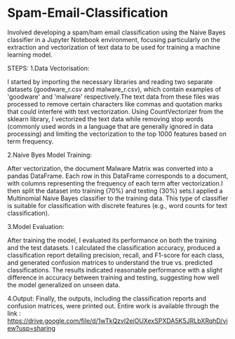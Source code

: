 # Spam-Email-Classification

Involved developing a spam/ham email classification using the Naive Bayes classifier in a Jupyter Notebook environment, focusing particularly on the extraction and vectorization of text data to be used for training a machine learning model.

STEPS:
1.Data Vectorisation:

I started by importing the necessary libraries and reading two separate datasets (goodware_r.csv and malware_r.csv), which contain examples of 'goodware' and 'malware' respectively.The text data from these files was processed to remove certain characters like commas and quotation marks that could interfere with text vectorization. Using CountVectorizer from the sklearn library, I vectorized the text data while removing stop words (commonly used words in a language that are generally ignored in data processing) and limiting the vectorization to the top 1000 features based on term frequency.

2.Naive Byes Model Training:

After vectorization, the document Malware Matrix was converted into a pandas DataFrame. Each row in this DataFrame corresponds to a document, with columns representing the frequency of each term after vectorization.I then split the dataset into training (70%) and testing (30%) sets.I applied a Multinomial Naive Bayes classifier to the training data. This type of classifier is suitable for classification with discrete features (e.g., word counts for text classification).

3.Model Evaluation:

After training the model, I evaluated its performance on both the training and the test datasets. I calculated the classification accuracy, produced a classification report detailing precision, recall, and F1-score for each class, and generated confusion matrices to understand the true vs. predicted classifications.
The results indicated reasonable performance with a slight difference in accuracy between training and testing, suggesting how well the model generalized on unseen data.

4.Output:
Finally, the outputs, including the classification reports and confusion matrices, were printed out.
Entire work is available through the link  : https://drive.google.com/file/d/1wTkQzvl2eiOUXexSPXDA5K5JRLbXRqhD/view?usp=sharing


